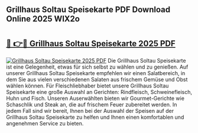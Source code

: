 ## Grillhaus Soltau Speisekarte PDF Download Online 2025 WlX2o

# <h2><a href="http://gccll4.nevu.top/?p=Grillhaus+Soltau+Speisekarte">🔗 👉🔴 Grillhaus Soltau Speisekarte 2025 PDF</a></h2>

[![Grillhaus Soltau Speisekarte 2025 PDF](https://i.imgur.com/dBaPXMq.png)](http://gccll4.nevu.top/?p=Grillhaus+Soltau+Speisekarte)
Die Grillhaus Soltau Speisekarte ist eine Gelegenheit, etwas für sich selbst zu wählen und zu genießen. Auf unserer Grillhaus Soltau Speisekarte empfehlen wir einen Salatbereich, in dem Sie aus vielen verschiedenen Salaten aus frischem Gemüse und Obst wählen können. Für Fleischliebhaber bietet unsere Grillhaus Soltau Speisekarte eine große Auswahl an Gerichten: Rindfleisch, Schweinefleisch, Huhn und Fisch. Unseren Auserwählten bieten wir Gourmet-Gerichte wie Schaschlik und Steak an, die auf frischem Feuer zubereitet werden. In jedem Fall sind wir bereit, Ihnen bei der Auswahl der Speisen auf der Grillhaus Soltau Speisekarte zu helfen und Ihnen einen komfortablen und angenehmen Service zu bieten.
